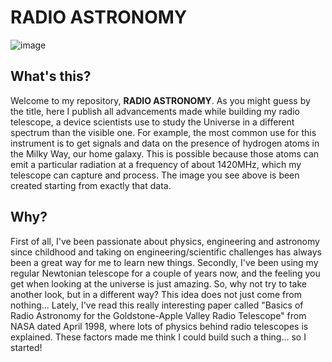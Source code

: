 # RADIO ASTRONOMY
![image](https://github.com/16mhz8bit/radio-astronomy/assets/53312802/96d2bb4b-2c79-4236-9ac8-2b7020034a80)

## What's this?
Welcome to my repository, **RADIO ASTRONOMY**.
As you might guess by the title, here I publish all advancements made while building my radio telescope, a device scientists use to study the Universe in a different spectrum than the visible one.
For example, the most common use for this instrument is to get signals and data on the presence of hydrogen atoms in the Milky Way, our home galaxy.
This is possible because those atoms can emit a particular radiation at a frequency of about 1420MHz, which my telescope can capture and process.
The image you see above is been created starting from exactly that data.

## Why?
First of all, I've been passionate about physics, engineering and astronomy since childhood and taking on engineering/scientific challenges has always been a great way for me to learn new things.
Secondly, I've been using my regular Newtonian telescope for a couple of years now, and the feeling you get when looking at the universe is just amazing. So, why not try to take another look, but in a different way?
This idea does not just come from nothing... Lately, I've read this really interesting paper called "Basics of Radio Astronomy for the Goldstone-Apple Valley Radio Telescope" from NASA dated April 1998, where lots of physics behind radio telescopes is explained.
These factors made me think I could build such a thing... so I started!
